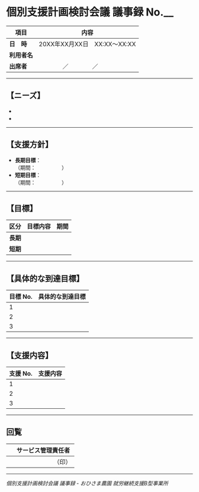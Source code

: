 # 個別支援計画検討会議 議事録 No.__

| 項目 | 内容 |
| --- | --- |
| **日　時** | 20XX年XX月XX日　XX:XX〜XX:XX |
| **利用者名** | 　　　　　　　　 |
| **出席者** | 　　　　／　　　　／　　　　 |

---

## 【ニーズ】
- 　　　　　　　　　　　　　　　　　　　　　　　　　　　　　　　　　　　  
- 　　　　　　　　　　　　　　　　　　　　　　　　　　　　　　　　　　　

---

## 【支援方針】
- **長期目標**：　　　　　　　　　　　　　　　　　　　　　　　　　　　　　　　　　　　　（期間：　　　　　）  
- **短期目標**：　　　　　　　　　　　　　　　　　　　　　　　　　　　　　　　　　　　　（期間：　　　　　）

---

## 【目標】
| 区分 | 目標内容 | 期間 |
| --- | --- | --- |
| **長期** |  |  |
| **短期** |  |  |

---

## 【具体的な到達目標】

| 目標 No. | 具体的な到達目標 |
| --- | --- |
| 1 |  |
| 2 |  |
| 3 |  |

---

## 【支援内容】

| 支援 No. | 支援内容 |
| --- | --- |
| 1 |  |
| 2 |  |
| 3 |  |

---

## 回覧
|  | サービス管理責任者 |
| --- | --- |
|  | 　　　　　　　（印） |

---

*個別支援計画検討会議 議事録 - おひさま農園 就労継続支援B型事業所* 